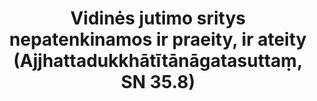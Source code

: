 ---
layout: page
title: 'Vidinės jutimo sritys nepatenkinamos ir praeity, ir ateity (Ajjhattadukkhātītānāgatasuttaṃ, SN 35.8)'
category: susijusios suttos
index: Dukkha
sortIndex: 35008
tags: Dukkha
suttacentral: sn35.8
---